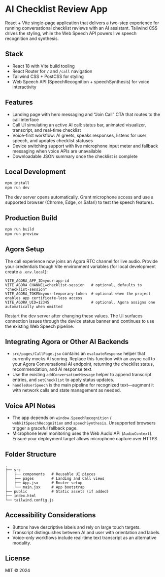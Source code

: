 # AI Checklist Review App

React + Vite single-page application that delivers a two-step experience for running conversational checklist reviews with an AI assistant. Tailwind CSS drives the styling, while the Web Speech API powers live speech recognition and synthesis.

## Stack

- React 18 with Vite build tooling
- React Router for `/` and `/call` navigation
- Tailwind CSS + PostCSS for styling
- Web Speech API (SpeechRecognition + speechSynthesis) for voice interactivity

## Features

- Landing page with hero messaging and “Join Call” CTA that routes to the call interface
- Call UI simulating an active AI call: status bar, animated visualizer, transcript, and real-time checklist
- Voice-first workflow: AI greets, speaks responses, listens for user speech, and updates checklist statuses
- Device switching support with live microphone input meter and fallback messaging when voice APIs are unavailable
- Downloadable JSON summary once the checklist is complete

## Local Development

```bash
npm install
npm run dev
```

The dev server opens automatically. Grant microphone access and use a supported browser (Chrome, Edge, or Safari) to test the speech features.

## Production Build

```bash
npm run build
npm run preview
```

## Agora Setup

The call experience now joins an Agora RTC channel for live audio. Provide your credentials though
Vite environment variables (for local development create a `.env.local`):

```
VITE_AGORA_APP_ID=your-app-id
VITE_AGORA_CHANNEL=checklist-session   # optional, defaults to "checklist-session"
VITE_AGORA_TOKEN=your-temporary-token  # optional when the project enables app certificate-less access
VITE_AGORA_UID=12345                   # optional, Agora assigns one automatically when omitted
```

Restart the dev server after changing these values. The UI surfaces connection issues through the
device status banner and continues to use the existing Web Speech pipeline.

## Integrating Agora or Other AI Backends

- `src/pages/CallPage.jsx` contains an `evaluateResponse` helper that currently mocks AI scoring. Replace this function with an async call to your Agora Conversational AI endpoint, returning the checklist status, recommendation, and AI response text.
- Use the existing `addConversationMessage` helper to append transcript entries, and `setChecklist` to apply status updates.
- `handleUserSpeech` is the main pipeline for recognized text—augment it with network calls and state management as needed.

## Voice API Notes

- The app depends on `window.SpeechRecognition` / `webkitSpeechRecognition` and `speechSynthesis`. Unsupported browsers trigger a graceful fallback page.
- Microphone level monitoring uses the Web Audio API (`AudioContext`). Ensure your deployment target allows microphone capture over HTTPS.

## Folder Structure

```
.
├── src
│   ├── components   # Reusable UI pieces
│   ├── pages        # Landing and Call views
│   ├── App.jsx      # Router setup
│   └── main.jsx     # App bootstrap
├── public           # Static assets (if added)
├── index.html
└── tailwind.config.js
```

## Accessibility Considerations

- Buttons have descriptive labels and rely on large touch targets.
- Transcript distinguishes between AI and user with orientation and labels.
- Voice-only workflows include real-time text transcript as an alternative modality.

## License

MIT © 2024
